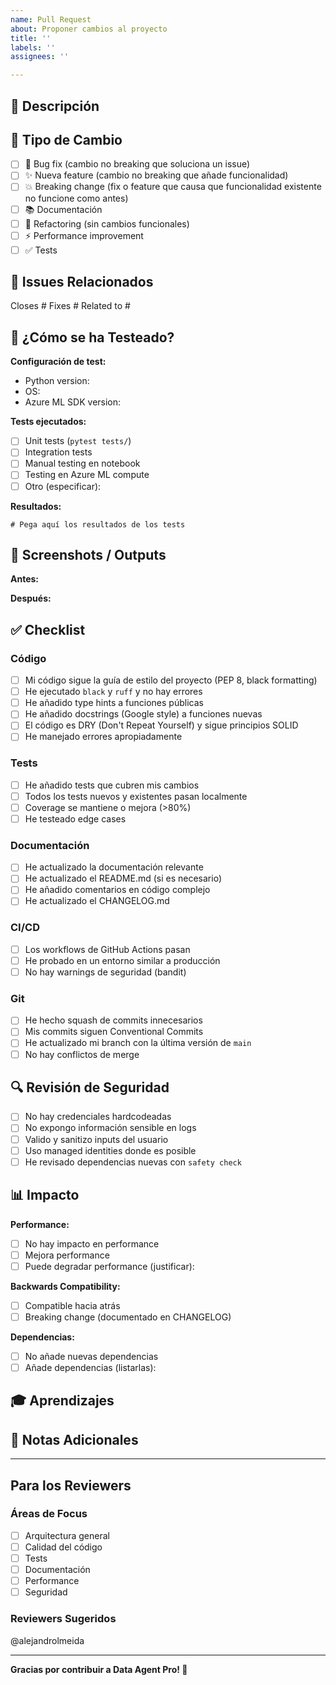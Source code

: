 ```yaml
---
name: Pull Request
about: Proponer cambios al proyecto
title: ''
labels: ''
assignees: ''

---
```


## 📝 Descripción

<!-- Describe los cambios que introduces en este PR -->

## 🎯 Tipo de Cambio

<!-- Marca las opciones relevantes -->

- [ ] 🐛 Bug fix (cambio no breaking que soluciona un issue)
- [ ] ✨ Nueva feature (cambio no breaking que añade funcionalidad)
- [ ] 💥 Breaking change (fix o feature que causa que funcionalidad existente no funcione como antes)
- [ ] 📚 Documentación
- [ ] 🎨 Refactoring (sin cambios funcionales)
- [ ] ⚡ Performance improvement
- [ ] ✅ Tests

## 🔗 Issues Relacionados

<!-- Enlaza a issues que este PR resuelve o referencia -->

Closes #
Fixes #
Related to #

## 🧪 ¿Cómo se ha Testeado?

<!-- Describe los tests que ejecutaste para verificar tus cambios -->

**Configuración de test:**

- Python version:
- OS:
- Azure ML SDK version:

**Tests ejecutados:**

- [ ] Unit tests (`pytest tests/`)
- [ ] Integration tests
- [ ] Manual testing en notebook
- [ ] Testing en Azure ML compute
- [ ] Otro (especificar):

**Resultados:**

```
# Pega aquí los resultados de los tests
```

## 📸 Screenshots / Outputs

<!-- Si es aplicable, añade screenshots o outputs de código -->

**Antes:**

**Después:**

## ✅ Checklist

<!-- Marca todas las opciones que apliquen -->

### Código

- [ ] Mi código sigue la guía de estilo del proyecto (PEP 8, black formatting)
- [ ] He ejecutado `black` y `ruff` y no hay errores
- [ ] He añadido type hints a funciones públicas
- [ ] He añadido docstrings (Google style) a funciones nuevas
- [ ] El código es DRY (Don't Repeat Yourself) y sigue principios SOLID
- [ ] He manejado errores apropiadamente

### Tests

- [ ] He añadido tests que cubren mis cambios
- [ ] Todos los tests nuevos y existentes pasan localmente
- [ ] Coverage se mantiene o mejora (>80%)
- [ ] He testeado edge cases

### Documentación

- [ ] He actualizado la documentación relevante
- [ ] He actualizado el README.md (si es necesario)
- [ ] He añadido comentarios en código complejo
- [ ] He actualizado el CHANGELOG.md

### CI/CD

- [ ] Los workflows de GitHub Actions pasan
- [ ] He probado en un entorno similar a producción
- [ ] No hay warnings de seguridad (bandit)

### Git

- [ ] He hecho squash de commits innecesarios
- [ ] Mis commits siguen Conventional Commits
- [ ] He actualizado mi branch con la última versión de `main`
- [ ] No hay conflictos de merge

## 🔍 Revisión de Seguridad

<!-- Importante: Revisa estos puntos de seguridad -->

- [ ] No hay credenciales hardcodeadas
- [ ] No expongo información sensible en logs
- [ ] Valido y sanitizo inputs del usuario
- [ ] Uso managed identities donde es posible
- [ ] He revisado dependencias nuevas con `safety check`

## 📊 Impacto

<!-- Describe el impacto de tus cambios -->

**Performance:**

- [ ] No hay impacto en performance
- [ ] Mejora performance
- [ ] Puede degradar performance (justificar):

**Backwards Compatibility:**

- [ ] Compatible hacia atrás
- [ ] Breaking change (documentado en CHANGELOG)

**Dependencias:**

- [ ] No añade nuevas dependencias
- [ ] Añade dependencias (listarlas):

## 🎓 Aprendizajes

<!-- Opcional: Comparte aprendizajes o desafíos encontrados -->

## 📝 Notas Adicionales

<!-- Cualquier información adicional para los reviewers -->

---

## Para los Reviewers

### Áreas de Focus
<!-- Marca las áreas donde quieres que los reviewers se enfoquen -->

- [ ] Arquitectura general
- [ ] Calidad del código
- [ ] Tests
- [ ] Documentación
- [ ] Performance
- [ ] Seguridad

### Reviewers Sugeridos
<!-- Tag a reviewers específicos si es necesario -->

@alejandrolmeida

---

**Gracias por contribuir a Data Agent Pro! 🚀**
